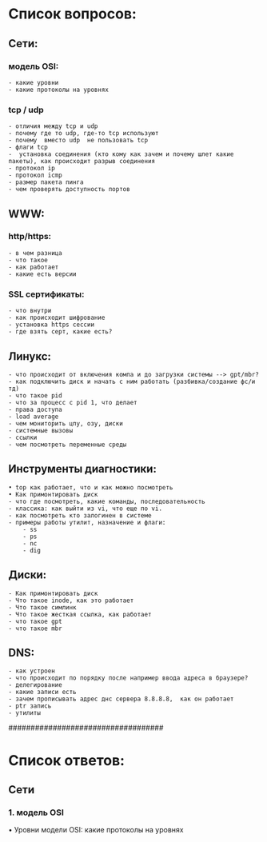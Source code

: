 # Список вопросов:

## Сети:
### модель OSI:
	- какие уровни
	- какие протоколы на уровнях
### tcp / udp
	- отличия между tcp и udp
	- почему где то udp, где-то tcp используют
	- почему  вместо udp  не пользовать tcp
	- флаги tcp
	-  установка соединения (кто кому как зачем и почему шлет какие пакеты), как происходит разрыв соединения
	- протокол ip
	- протокол icmp
	- размер пакета пинга
	- чем проверять доступность портов

## WWW:
### http/https:
	- в чем разница
	- что такое
	- как работает
	- какие есть версии
### SSL сертификаты:
	- что внутри
	- как происходит шифрование
	- установка https сессии
	- где взять серт, какие есть?

## Линукс:
	- что происходит от включения компа и до загрузки системы --> gpt/mbr?
	- как подключить диск и начать с ним работать (разбивка/создание фс/и тд)
	- что такое pid
	- что за процесс с pid 1, что делает
	- права доступа
	- load average
	- чем мониторить цпу, озу, диски
	- системные вызовы
	- ссылки
	- чем посмотреть переменные среды


## Инструменты диагностики:
	• top как работает, что и как можно посмотреть
	• Как примонтировать диск
	- что где посмотреть, какие команды, последовательность
	- классика: как выйти из vi, что еще по vi.
	- как посмотреть кто залогинен в системе
	- примеры работы утилит, назначение и флаги:
		- ss 
		- ps
		- nc
		- dig

## Диски:
	- Как примонтировать диск
	- Что такое inode, как это работает
	- Что такое симлинк
	- Что такое жесткая ссылка, как работает
	- что такое gpt 
	- что такое mbr 

## DNS:
	- как устроен
	- что происходит по порядку после например ввода адреса в браузере?
	- делегирование
	- какие записи есть
	- зачем прописывать адрес днс сервера 8.8.8.8,  как он работает
	- ptr запись
	- утилиты


###################################
# Список ответов:

## Сети
### 1. модель OSI
• Уровни модели OSI:
 какие протоколы на уровнях



